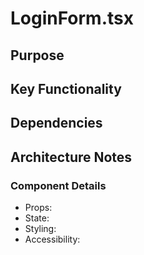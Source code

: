 # LoginForm.tsx

## Purpose

## Key Functionality

## Dependencies

## Architecture Notes

### Component Details
- Props: 
- State: 
- Styling: 
- Accessibility: 
